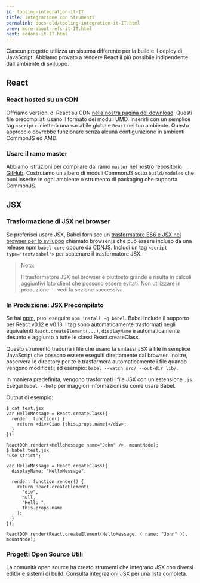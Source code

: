 ```yaml
---
id: tooling-integration-it-IT
title: Integrazione con Strumenti
permalink: docs-old/tooling-integration-it-IT.html
prev: more-about-refs-it-IT.html
next: addons-it-IT.html
---
```


Ciascun progetto utilizza un sistema differente per la build e il deploy di JavaScript. Abbiamo provato a rendere React il più possibile  indipendente dall'ambiente di sviluppo.

## React

### React hosted su un CDN

Offriamo versioni di React su CDN [nella nostra pagina dei download](/react/downloads.html). Questi file precompilati usano il formato dei moduli UMD. Inserirli con un semplice tag `<script>` inietterà una variabile globale `React` nel tuo ambiente. Questo approccio dovrebbe funzionare senza alcuna configurazione in ambienti CommonJS ed AMD.


### Usare il ramo master

Abbiamo istruzioni per compilare dal ramo `master` [nel nostro repositorio GitHub](https://github.com/facebook/react). Costruiamo un albero di moduli CommonJS sotto `build/modules` che puoi inserire in ogni ambiente o strumento di packaging che supporta CommonJS.

## JSX

### Trasformazione di JSX nel browser

Se preferisci usare JSX, Babel fornisce un [trasformatore ES6 e JSX nel browser per lo sviluppo](http://babeljs.io/docs/usage/browser/) chiamato browser.js che può essere incluso da una release npm `babel-core` oppure da [CDNJS](http://cdnjs.com/libraries/babel-core). Includi un tag `<script type="text/babel">` per scatenare il trasformatore JSX.

> Nota:
>
> Il trasformatore JSX nel browser è piuttosto grande e risulta in calcoli aggiuntivi lato client che possono essere evitati. Non utilizzare in produzione — vedi la sezione successiva.


### In Produzione: JSX Precompilato

Se hai [npm](https://www.npmjs.com/), puoi eseguire `npm install -g babel`. Babel include il supporto per React v0.12 e v0.13. I tag sono automaticamente trasformati negli equivalenti `React.createElement(...)`, `displayName` è automaticamente desunto e aggiunto a tutte le classi React.createClass.

Questo strumento tradurrà i file che usano la sintassi JSX a file in semplice JavaScript che possono essere eseguiti direttamente dal browser. Inoltre, osserverà le directory per te e trasformerà automaticamente i file quando vengono modificati; ad esempio: `babel --watch src/ --out-dir lib/`.

In maniera predefinita, vengono trasformati i file JSX con un'estensione `.js`. Esegui `babel --help` per maggiori informazioni su come usare Babel.

Output di esempio:

```
$ cat test.jsx
var HelloMessage = React.createClass({
  render: function() {
    return <div>Ciao {this.props.name}</div>;
  }
});

ReactDOM.render(<HelloMessage name="John" />, mountNode);
$ babel test.jsx
"use strict";

var HelloMessage = React.createClass({
  displayName: "HelloMessage",

  render: function render() {
    return React.createElement(
      "div",
      null,
      "Hello ",
      this.props.name
    );
  }
});

ReactDOM.render(React.createElement(HelloMessage, { name: "John" }), mountNode);
```


### Progetti Open Source Utili

La comunità open source ha creato strumenti che integrano JSX con diversi editor e sistemi di build. Consulta [integrazioni JSX ](https://github.com/facebook/react/wiki/Complementary-Tools#jsx-integrations) per una lista completa.
